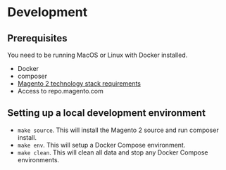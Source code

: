 # Development

## Prerequisites

You need to be running MacOS or Linux with Docker installed.

* Docker
* composer
* [Magento 2 technology stack requirements](http://devdocs.magento.com/guides/v2.0/install-gde/system-requirements-tech.html)
* Access to repo.magento.com

## Setting up a local development environment

* `make source`. This will install the Magento 2 source and run composer install.
* `make env`. This will setup a Docker Compose environment.
* `make clean`. This will clean all data and stop any Docker Compose environments.